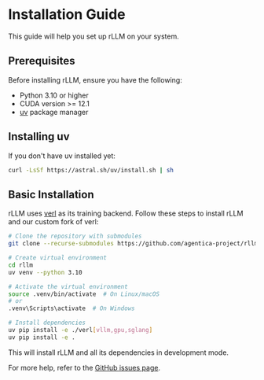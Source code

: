 # Installation Guide

This guide will help you set up rLLM on your system.

## Prerequisites

Before installing rLLM, ensure you have the following:

- Python 3.10 or higher
- CUDA version >= 12.1
- [uv](https://docs.astral.sh/uv/) package manager

## Installing uv

If you don't have uv installed yet:

```bash
curl -LsSf https://astral.sh/uv/install.sh | sh
```

## Basic Installation

rLLM uses [verl](https://github.com/volcengine/verl) as its training backend. Follow these steps to install rLLM and our custom fork of verl:

```bash
# Clone the repository with submodules
git clone --recurse-submodules https://github.com/agentica-project/rllm.git

# Create virtual environment
cd rllm
uv venv --python 3.10

# Activate the virtual environment
source .venv/bin/activate  # On Linux/macOS
# or
.venv\Scripts\activate  # On Windows

# Install dependencies
uv pip install -e ./verl[vllm,gpu,sglang]
uv pip install -e .
```

This will install rLLM and all its dependencies in development mode.

For more help, refer to the [GitHub issues page](https://github.com/agentica-project/rllm/issues). 